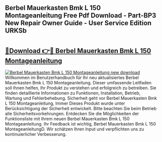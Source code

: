 ## Berbel Mauerkasten Bmk L 150 Montageanleitung Free Pdf Download - Part-BP3 New Repair Owner Guide - User Service Edition URKSb

# <h2><a href="http://df7hux.blite.top/?on=Berbel+Mauerkasten+Bmk+L+150+Montageanleitung">🔗Download 👉🔴 Berbel Mauerkasten Bmk L 150 Montageanleitung</a></h2>

[![Berbel Mauerkasten Bmk L 150 Montageanleitung new download](https://i.imgur.com/lujVjoI.png)](http://df7hux.blite.top/?on=Berbel+Mauerkasten+Bmk+L+150+Montageanleitung)
Willkommen im Benutzerhandbuch für Ihr neu aktualisiertes Berbel Mauerkasten Bmk L 150 Montageanleitung. Dieser umfassende Leitfaden soll Ihnen helfen, Ihr Produkt zu verstehen und erfolgreich zu betreiben. Sie finden detaillierte Informationen zu Funktionen, Installation, Betrieb, Wartung und Fehlerbehebung. Sicherheit geht vor Berbel Mauerkasten Bmk L 150 Montageanleitung, Immer Dieses Produkt wurde unter Berücksichtigung der Sicherheit entwickelt. Bitte beachten Sie beim Betrieb alle Sicherheitsvorkehrungen. Entdecken Sie die Möglichkeiten der Funktionsliste mit Ihrem neuen Berbel Mauerkasten Bmk L 150 Montageanleitung. Ihr Feedback ist wichtig, Berbel Mauerkasten Bmk L 150 MontageanleitungD. Wir schätzen Ihren Input und verpflichten uns zu kontinuierlicher Verbesserung.
